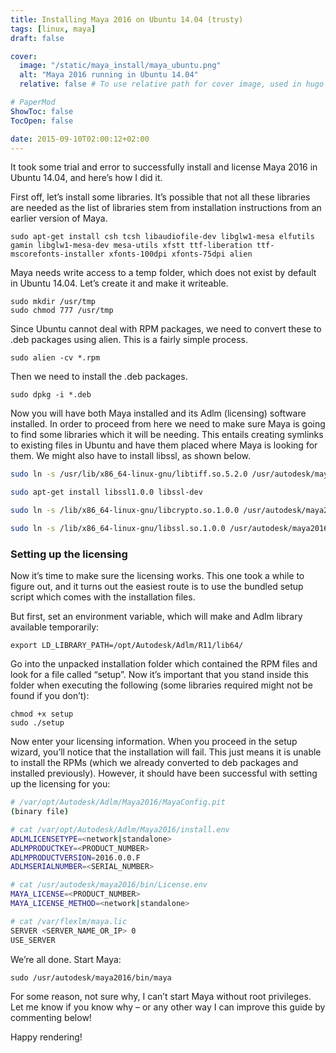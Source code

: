```yaml
---
title: Installing Maya 2016 on Ubuntu 14.04 (trusty)
tags: [linux, maya]
draft: false

cover:
  image: "/static/maya_install/maya_ubuntu.png"
  alt: "Maya 2016 running in Ubuntu 14.04"
  relative: false # To use relative path for cover image, used in hugo Page-bundles

# PaperMod
ShowToc: false
TocOpen: false

date: 2015-09-10T02:00:12+02:00
---
```


It took some trial and error to successfully install and license Maya 2016 in Ubuntu 14.04, and here’s how I did it.



First off, let’s install some libraries. It’s possible that not all these libraries are needed as the list of libraries stem from installation instructions from an earlier version of Maya.

    sudo apt-get install csh tcsh libaudiofile-dev libglw1-mesa elfutils gamin libglw1-mesa-dev mesa-utils xfstt ttf-liberation ttf-mscorefonts-installer xfonts-100dpi xfonts-75dpi alien

Maya needs write access to a temp folder, which does not exist by default in Ubuntu 14.04. Let’s create it and make it writeable.

    sudo mkdir /usr/tmp
    sudo chmod 777 /usr/tmp

Since Ubuntu cannot deal with RPM packages, we need to convert these to .deb packages using alien. This is a fairly simple process.

    sudo alien -cv *.rpm


Then we need to install the .deb packages.

    sudo dpkg -i *.deb

Now you will have both Maya installed and its Adlm (licensing) software installed. In order to proceed from here we need to make sure Maya is going to find some libraries which it will be needing. This entails creating symlinks to existing files in Ubuntu and have them placed where Maya is looking for them. We might also have to install libssl, as shown below.

```bash
sudo ln -s /usr/lib/x86_64-linux-gnu/libtiff.so.5.2.0 /usr/autodesk/maya2016/lib/libtiff.so.3

sudo apt-get install libssl1.0.0 libssl-dev

sudo ln -s /lib/x86_64-linux-gnu/libcrypto.so.1.0.0 /usr/autodesk/maya2016/lib/libcrypto.so.10

sudo ln -s /lib/x86_64-linux-gnu/libssl.so.1.0.0 /usr/autodesk/maya2016/lib/libssl.so.10
```

### Setting up the licensing

Now it’s time to make sure the licensing works. This one took a while to figure out, and it turns out the easiest route is to use the bundled setup script which comes with the installation files.

But first, set an environment variable, which will make and Adlm library available temporarily:

    export LD_LIBRARY_PATH=/opt/Autodesk/Adlm/R11/lib64/

Go into the unpacked installation folder which contained the RPM files and look for a file called “setup”. Now it’s important that you stand inside this folder when executing the following (some libraries required might not be found if you don’t):

    chmod +x setup
    sudo ./setup

Now enter your licensing information. When you proceed in the setup wizard, you’ll notice that the installation will fail. This just means it is unable to install the RPMs (which we already converted to deb packages and installed previously). However, it should have been successful with setting up the licensing for you:

```bash
# /var/opt/Autodesk/Adlm/Maya2016/MayaConfig.pit
(binary file)

# cat /var/opt/Autodesk/Adlm/Maya2016/install.env
ADLMLICENSETYPE=<network|standalone>
ADLMPRODUCTKEY=<PRODUCT_NUMBER>
ADLMPRODUCTVERSION=2016.0.0.F
ADLMSERIALNUMBER=<SERIAL_NUMBER>

# cat /usr/autodesk/maya2016/bin/License.env
MAYA_LICENSE=<PRODUCT_NUMBER>
MAYA_LICENSE_METHOD=<network|standalone>

# cat /var/flexlm/maya.lic
SERVER <SERVER_NAME_OR_IP> 0
USE_SERVER
```

We’re all done. Start Maya:

    sudo /usr/autodesk/maya2016/bin/maya

For some reason, not sure why, I can’t start Maya without root privileges. Let me know if you know why – or any other way I can improve this guide by commenting below!

Happy rendering!
